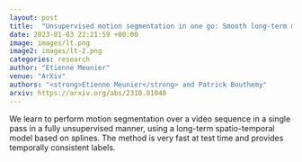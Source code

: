 ```yaml
---
layout: post
title:  "Unsupervised motion segmentation in one go: Smooth long-term model over a video"
date: 2023-01-03 22:21:59 +00:00
image: images/lt.png
image2: images/lt-2.png
categories: research
author: "Etienne Meunier"
venue: "ArXiv"
authors: "<strong>Etienne Meunier</strong> and Patrick Bouthemy"
arxiv: https://arxiv.org/abs/2310.01040
---
```

We learn to perform motion segmentation over a video sequence in a single pass in a fully unsupervised manner, using a long-term spatio-temporal model based on splines. The method is very fast at test time and provides temporally consistent labels.

